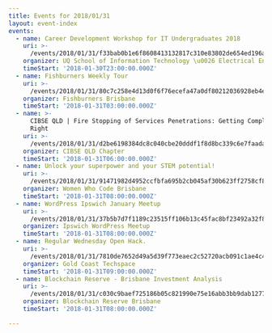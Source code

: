 ```yaml
---
title: Events for 2018/01/31
layout: event-index
events:
  - name: Career Development Workshop for IT Undergraduates 2018
    uri: >-
      /events/2018/01/31/f33bab0b1e6f8608413132817c310e83802de654ed196a2b15b327501cd29650
    organizer: UQ School of Information Technology \u0026 Electrical Engineering
    timeStart: '2018-01-30T23:00:00.000Z'
  - name: Fishburners Weekly Tour
    uri: >-
      /events/2018/01/31/80c7c258e4d13d0f6f76ecefa47a0df80212036928eb4e252ff9b26c39fcfc97
    organizer: Fishburners Brisbane
    timeStart: '2018-01-31T03:00:00.000Z'
  - name: >-
      CIBSE QLD | Fire Stopping of Services Penetrations: Getting Compliance
      Right
    uri: >-
      /events/2018/01/31/d2be6198384dc8c040cbe20dddf1f8d8bc339c6e7faadae34c6f7c9524c3e53f
    organizer: CIBSE QLD Chapter
    timeStart: '2018-01-31T06:00:00.000Z'
  - name: Unlock your superpower and your STEM potential!
    uri: >-
      /events/2018/01/31/91471982d4952ccfbfa695b2cb045af30b623ff2758cf8c38e64fbf9b8b14363
    organizer: Women Who Code Brisbane
    timeStart: '2018-01-31T08:00:00.000Z'
  - name: WordPress Ipswich January Meetup
    uri: >-
      /events/2018/01/31/37b5b7d7f1189c23515ff106b13c45fac8bf23492a32f8d44896645974ecb193
    organizer: Ipswich WordPress Meetup
    timeStart: '2018-01-31T08:00:00.000Z'
  - name: Regular Wednesday Open Hack.
    uri: >-
      /events/2018/01/31/7810de7652d49a5d39f773eaec2c52720acb091c1ae4c4fd4a6a74555e34dcf6
    organizer: Gold Coast Techspace
    timeStart: '2018-01-31T09:00:00.000Z'
  - name: Blockchain Reserve - Brisbane Investment Analysis
    uri: >-
      /events/2018/01/31/c030c9baef725186b05c821990e75e16abb3bb9dab127798a32d2fa204387f6e
    organizer: Blockchain Reserve Brisbane
    timeStart: '2018-01-31T08:00:00.000Z'

---
```

